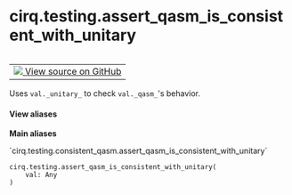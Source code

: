 <div itemscope itemtype="http://developers.google.com/ReferenceObject">
<meta itemprop="name" content="cirq.testing.assert_qasm_is_consistent_with_unitary" />
<meta itemprop="path" content="Stable" />
</div>

# cirq.testing.assert_qasm_is_consistent_with_unitary

<!-- Insert buttons and diff -->

<table class="tfo-notebook-buttons tfo-api" align="left">

<td>
  <a target="_blank" href="https://github.com/quantumlib/cirq/tree/master/cirq/testing/consistent_qasm.py">
    <img src="https://www.tensorflow.org/images/GitHub-Mark-32px.png" />
    View source on GitHub
  </a>
</td>
</table>



Uses `val._unitary_` to check `val._qasm_`'s behavior.

<section class="expandable">
  <h4 class="showalways">View aliases</h4>
  <p>
<b>Main aliases</b>
<p>`cirq.testing.consistent_qasm.assert_qasm_is_consistent_with_unitary`</p>
</p>
</section>

<pre class="devsite-click-to-copy prettyprint lang-py tfo-signature-link">
<code>cirq.testing.assert_qasm_is_consistent_with_unitary(
    val: Any
)
</code></pre>



<!-- Placeholder for "Used in" -->
